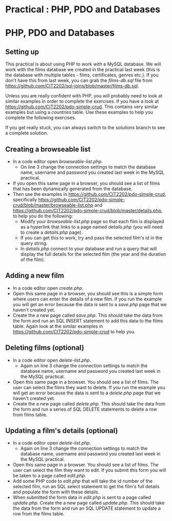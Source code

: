 # Practical : PHP, PDO and Databases

# PHP, PDO and Databases

## Setting up
This practical is about using PHP to work with a MySQL database. We will work with the films database we created in the practical last week (this is the database with multiple tables - films, certificates, genres etc.). If you don't have this from last week, you can grab the  *films-db.sql* file from https://github.com/CIT2202/sql-joins/blob/master/films-db.sql.

Unless you are really confident with PHP, you will probably need to look at similar examples in order to complete the exercises. If you have a look at https://github.com/CIT2202/pdo-simple-crud. This contains very similar examples but using a *countries* table. Use these examples to help you complete the following exercises.

If you get really stuck, you can always switch to the *solutions* branch to see a complete solution.

## Creating a browseable list
* In a code editor open *browseable-list.php*.
  * On line 3 change the connection settings to match the database name, username and password you created last week in the MySQL practical.
* If you open this same page in a browser, you should see a list of films that has been dynamically generated from the database.
* Then use the examples in https://github.com/CIT2202/pdo-simple-crud, specifically https://github.com/CIT2202/pdo-simple-crud/blob/master/browseable-list.php and https://github.com/CIT2202/pdo-simple-crud/blob/master/details.php, to help you do the following:
  * Modify your *browseable-list.php* page so that each film is displayed as a hyperlink that links to a page named *details.php* (you will need to create a *details.php* page).
  * If you can get this to work, try and pass the selected film's id in the query string.
  * In *details.php* connect to your database and run a query that will display the full details for the selected film (the year and the duration of the film).


## Adding a new film
* In a code editor open *create.php*.
* Open this same page in a browser, you should see this is a simple form where users can enter the details of a new film. If you run the example you will get an error because the data is sent to a *save.php* page that we haven't created yet.
* Create the a new page called *save.php*. This should take the data from the form and run an SQL INSERT statement to add this data to the films table.  Again look at the similar examples in https://github.com/CIT2202/pdo-simple-crud to help you.

## Deleting films  (optional)
* In a code editor open *delete-list.php*.
  * Again on line 3 change the connection settings to match the database name, username and password you created last week in the MySQL practical.
* Open this same page in a browser. You should see a list of films. The user can select the films they want to delete. If you run the example you will get an error because the data is sent to a *delete.php* page that we haven't created yet.
* Create the a new page called *delete.php*. This should take the data from the form and run a series of SQL DELETE statements to delete a row from films table.

## Updating a film's details (optional)
* In a code editor open *delete-list.php*.
  * Again on line 3 change the connection settings to match the database name, username and password you created last week in the MySQL practical.
* Open this same page in a browser. You should see a list of films. The user can select the film they want to edit. If you submit this form you will be taken to a page called *edit.php*.
* Add some PHP code to *edit.php* that will take the id number of the selected film, run an SQL select statement to get the film's full details and populate the form with these details.
* When submitted the form data in *edit.php* is sent to a page called *update.php*. Create the a new page called *update.php*. This should take the data from the form and run an SQL UPDATE statement to update a row from the films table.
